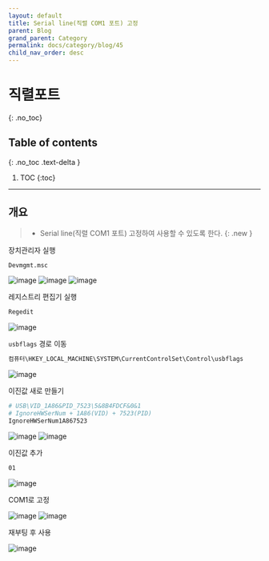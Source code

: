 ```yaml
---
layout: default
title: Serial line(직렬 COM1 포트) 고정
parent: Blog
grand_parent: Category
permalink: docs/category/blog/45
child_nav_order: desc
---
```

# 직렬포트
{: .no_toc}

## Table of contents
{: .no_toc .text-delta }

1. TOC
{:toc}

---
## 개요

> - Serial line(직렬 COM1 포트) 고정하여 사용할 수 있도록 한다.
{: .new }

장치관리자 실행

```bash
Devmgmt.msc
```

![image](https://user-images.githubusercontent.com/36792594/199374841-c3fa02ad-4c17-439b-91db-8888c4b6a3a1.png)
![image](https://user-images.githubusercontent.com/36792594/199389750-ed385ca2-4eea-4f8f-96cd-bdc865e9f15b.png)
![image](https://user-images.githubusercontent.com/36792594/199377974-1e8eb7e2-5659-4f71-b209-62358b59c34a.png)

레지스트리 편집기 실행

```bash
Regedit
```

![image](https://user-images.githubusercontent.com/36792594/199377998-3b4cfca9-61bd-4417-93dd-f8b7d50bf6dc.png)

`usbflags` 경로 이동

```bash
컴퓨터\HKEY_LOCAL_MACHINE\SYSTEM\CurrentControlSet\Control\usbflags
```

![image](https://user-images.githubusercontent.com/36792594/199378199-5662819f-1274-440f-a0fe-0dc610f7bddf.png)

이진값 새로 만들기

```bash
# USB\VID_1A86&PID_7523\5&8B4FDCF&0&1
# IgnoreHWSerNum + 1A86(VID) + 7523(PID)
IgnoreHWSerNum1A867523
```

![image](https://user-images.githubusercontent.com/36792594/199378581-c7ae1a3e-fc51-4345-838a-7f48453b2f9c.png)
![image](https://user-images.githubusercontent.com/36792594/199378749-e7a051fc-267a-4d99-b6a2-e929e35190e0.png)

이진값 추가

```bash
01
```

![image](https://user-images.githubusercontent.com/36792594/199378438-4cd99a94-0aaf-487d-ba83-e6f4d9bb3d2d.png)

COM1로 고정

![image](https://user-images.githubusercontent.com/36792594/199379065-d58c7e5a-5cda-40ca-9942-2856e16ad01c.png)
![image](https://user-images.githubusercontent.com/36792594/199379114-2d775740-62e6-429f-9a0b-08bde2bc1753.png)

재부팅 후 사용

![image](https://user-images.githubusercontent.com/36792594/199390993-dd68d598-595b-4847-953b-6c5b7b58ae02.png)